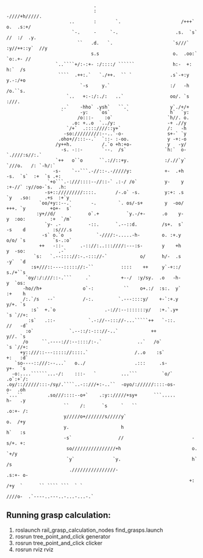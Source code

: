 ```
                                .
                                :                                 -////+h/////.
                       ..       :       `.                      /+++`   o.  .s:+/
                        `-.     -     `-.                     .s.  `s`  //  :/  .y.
                          ``   .d.   `.                      `s///` :y//++::y`  //y
                               s.s                           o.  .oo:`     `o:.+- //
                  `..````+/:-:+- :/::::/ ``````              h:-  +:         h:`  /s
                   ````  .++:.`   `./++.  `` `              .s`-+:y          y.-:/+o
                           `-s     y.`                      :/   -h          /o.``s.
                      `..   +:-:/:./:   ..`                 oo/. `s           :///.
                    ..`    -hho` .ysh`   ``.`               y`./+/+
                    `      -y:    `os`      `               h`  `y:
                          /o:::-    :o`                    `h//. o.
                        .o: +..o  `../y:                   -+ .//y
                      `/+`  .::::////::y+`                 /:   -h
                     -so://///////:--..`-o-                s+-` `y
                   .oho+//:::--.`  `::- :-oo.              y -+:-o
                  /y++h.           /.`o +h:+o-             y   -y/
                    -s. -::-       `--.  /s`              `h:`  o-               `.////:s//:.`
                  `++   o``o      ``.://::+y.             :/.//`y`             `///o.   /: `-h/:`
                 -s-    `--```.-//::-.-/////y:            +-  .+h             -s.  `s`  :+  `s .+:
               `+o```.-:///::::--//::-` .:-/ /o`          y-    y            :+-//` :y//oo-`s.  .h:
              -s+:://///////::::.       /-.o` -s.         y:+: .s           `y   .so:     .+s  :+`y
            `oo/+y::--.`       -.        `. os/-s+        y  -oo/           +++. `y         +o+-  s`
           :y+//d/            o`.+          `y.-/+-      .o    y-           y  :oo:         :+  `/m`
              `y- .-          -::.      `.--::d.         /s+.  s`          -s    d          :s///.s
             -s` o.`o            `-////:-.....-h-        o. :+.y           o/o/ `s          `s-.:o`
            ++   -::-      .-:://:..:::////:---:s-       y    +h           y  -so:            .-`
          `s:   `.--:::://:-.-::://-`            o/      h/-  .s          -y`  `d
         :s+///::----::::://:-``          ::::    ++     y`-+::/          s./+``s
       `oy/:/:///::-.```     .`           +--/  :y/sy.  .o   -h-          y  `os:
      -ho//h+               o`-:           ``    o+.:/  :s:.  y`         :+    h
      /:.`/s   --`          /-:.         `.---::::y/    +-`:+.y          y/+. `s
         :s`  +.`o                  .-://:--:::::::y/   :+.`.y+         `s `//+:
        :s`   .::-            `.-://--::://-...`````++   `-::.          //   -d`
       :o`             `.--::/:-::://-..`            ++                 y//. `s
      /o     ``.----://:--::::/:-.`             ..`   /o`              `s `//+:
     +y::///::---::::://::::.`                 /..o    :s`             +:   :d`
   `so----::///:--...`   o../                  .:::     .s-            y+-  `s
  -o:....``````...-/:    :::-   `         ...```         `o/`         .o`:+`/:
.oy/:://////:::-/sy/.````..-::///+:-..``  -oyo/://////::::-os-        o-  .oh
`...``         .so///::::--o+`    .:y:://///+sy+      ```.....        h-   .y
                     ``    /:      `s     `   ``                     .o:+- /:
                     y/////o+///////s/////y`                         o.  /+y
                     y.                   h                          h`   :s
                     -s`                 //                         -s/+. +:
                      so////////////////+h                          o. `+/y
                      `y`              `y.                          h`   /s
                       .////////////////-                          .s:+- o-
                                                                   +:  /+y  `      `` ```` ```  ` `
                                                                    ////o-  .`----..---..-...-...-.`
```

## Running grasp calculation:
1. roslaunch rail_grasp_calculation_nodes find_grasps.launch
1. rosrun tree_point_and_click generator
1. rosrun tree_point_and_click clicker
1. rosrun rviz rviz
